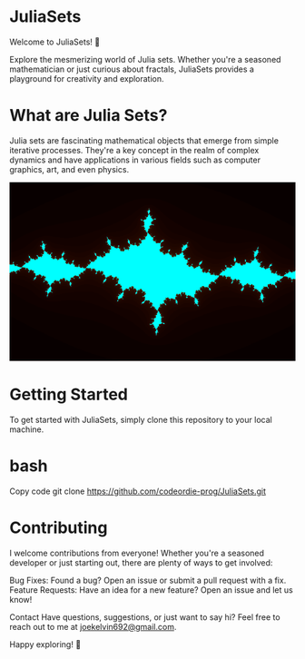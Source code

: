 
# JuliaSets
Welcome to JuliaSets! 🎉

Explore the mesmerizing world of Julia sets. Whether you're a seasoned mathematician or just curious about fractals, JuliaSets provides a playground for creativity and exploration.

# What are Julia Sets?
Julia sets are fascinating mathematical objects that emerge from simple iterative processes. They're a key concept in the realm of complex dynamics and have applications in various fields such as computer graphics, art, and even physics.

![Fractal](https://github.com/codeordie-prog/JuliaSets/blob/master/src/FractalImages/0.png)


# Getting Started
To get started with JuliaSets, simply clone this repository to your local machine. 

# bash
Copy code
git clone https://github.com/codeordie-prog/JuliaSets.git


# Contributing
I welcome contributions from everyone! Whether you're a seasoned developer or just starting out, there are plenty of ways to get involved:

Bug Fixes: Found a bug? Open an issue or submit a pull request with a fix.
Feature Requests: Have an idea for a new feature? Open an issue and let us know!

Contact
Have questions, suggestions, or just want to say hi? Feel free to reach out to me at joekelvin692@gmail.com.

Happy exploring! 🚀

